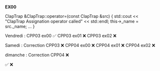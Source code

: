 **EX00**

ClapTrap &ClapTrap::operator=(const ClapTrap &src)
{
	std::cout << "ClapTrap Assignation operator called" << std::endl;
	this->_name = src._name;
	...
}



Vendredi : 
 CPP03 ex00 ✅
 CPP03 ex01 ❌
 CPP03 ex02 ❌

Samedi :
 Correction CPP03 ❌
 CPP04 ex00 ❌
 CPP04 ex01 ❌
 CPP04 ex02 ❌

dimanche : 
 Correction CPP04 ❌


✅ ❌
